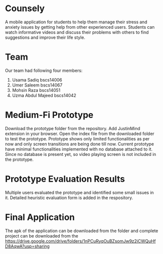 # Counsely
A mobile application for students to help them manage their stress and anxiety issues by getting help from other experienced users. Students can watch informative videos and discuss their problems with others to find suggestions and improve their life style.

# Team
Our team had following four members:
1. Usama Sadiq bscs14006
2. Umer Saleem bscs14067
3. Mohsin Raza bscs14051
4. Uzma Abdul Majeed bscs14042


# Medium-Fi Prototype
Download the prototype folder from the repository.
Add JustinMind extension in your browser.
Open the index file from the downloaded folder to test the prototype.
Prototype shows only limited functionalities as per now and only screen transitions are being done till now.
Current prototype have minimal functionalities implemented with no database attached to it. 
Since no database is present yet, so video playing screen is not included in the prototype.

# Prototype Evaluation Results
Multiple users evaluated the prototype and identified some small issues in it. Detailed heuristic evaluation form is added in the respository.

# Final Application
The apk of the application can be downloaded from the folder and complete project can be downloaded from the https://drive.google.com/drive/folders/1nPCuRyqOuBZsomJw9z2iCWQuHfD8AqwA?usp=sharing


